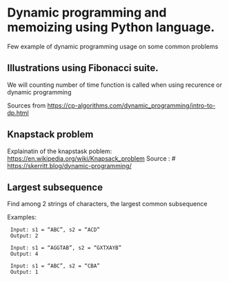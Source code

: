 # Dynamic programming and memoizing using Python language.

Few example of dynamic programming usage on some common problems

## Illustrations using Fibonacci suite.

We will counting number of time function is called when using recurence or dynamic programming



Sources from https://cp-algorithms.com/dynamic_programming/intro-to-dp.html

## Knapstack problem

Explainatin of the knapstask  poblem: https://en.wikipedia.org/wiki/Knapsack_problem 
Source : # https://skerritt.blog/dynamic-programming/ 


## Largest subsequence


Find among 2 strings of characters, the largest common subsequence

Examples:
```
 Input: s1 = “ABC”, s2 = “ACD”
 Output: 2

 Input: s1 = “AGGTAB”, s2 = “GXTXAYB”
 Output: 4

 Input: s1 = “ABC”, s2 = “CBA”
 Output: 1
 ```
